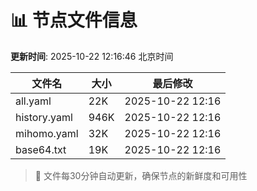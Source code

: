 # 📊 节点文件信息

**更新时间**: 2025-10-22 12:16:46 北京时间

| 文件名 | 大小 | 最后修改 |
|--------|------|----------|
| all.yaml | 22K | 2025-10-22 12:16 |
| history.yaml | 946K | 2025-10-22 12:16 |
| mihomo.yaml | 32K | 2025-10-22 12:16 |
| base64.txt | 19K | 2025-10-22 12:16 |

> 🔄 文件每30分钟自动更新，确保节点的新鲜度和可用性
